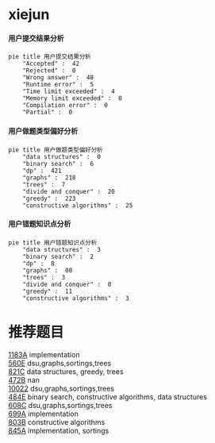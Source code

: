 # xiejun

<!-- tabs:start -->



#### **用户提交结果分析**

```mermaid
pie title 用户提交结果分析
    "Accepted" :  42
    "Rejected" :  0
    "Wrong answer" :  48
    "Runtime error" :  5
    "Time limit exceeded" :  4
    "Memory limit exceeded" :  0
    "Compilation error" :  0
    "Partial" :  0
```

#### **用户做题类型偏好分析**

```mermaid
pie title 用户做题类型偏好分析
    "data structures" :  0
    "binary search" :  6
    "dp" :  421
    "graphs" :  218
    "trees" :  7
    "divide and conquer" :  20
    "greedy" :  223
    "constructive algorithms" :  25
```
#### **用户错题知识点分析**

```mermaid
pie title 用户错题知识点分析
    "data structures" :  3
    "binary search" :  2
    "dp" :  8
    "graphs" :  00
    "trees" :  3
    "divide and conquer" :  0
    "greedy" :  11
    "constructive algorithms" :  3
```



<!-- tabs:end -->
# 推荐题目
[1183A](https://codeforces.com/contest/1183/problem/A)		implementation		  
[560E](https://codeforces.com/contest/560/problem/E)		dsu,graphs,sortings,trees		  
[821C](https://codeforces.com/contest/821/problem/C)		data structures,
                        greedy,
                        trees		  
[472B](https://codeforces.com/contest/472/problem/B)		nan		  
[10022](https://codeforces.com/contest/1002/problem/2)		dsu,graphs,sortings,trees		  
[484E](https://codeforces.com/contest/484/problem/E)		binary search,
                        constructive algorithms,
                        data structures		  
[608C](https://codeforces.com/contest/608/problem/C)		dsu,graphs,sortings,trees		  
[699A](https://codeforces.com/contest/699/problem/A)		implementation		  
[803B](https://codeforces.com/contest/803/problem/B)		constructive algorithms		  
[845A](https://codeforces.com/contest/845/problem/A)		implementation,
                        sortings		  

